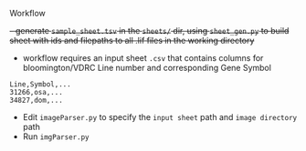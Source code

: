 Workflow


~~- generate `sample_sheet.tsv` in the `sheets/` dir, using `sheet_gen.py` to build sheet with ids and filepaths to all .lif files in the working directory~~
- workflow requires an input sheet `.csv` that contains columns for bloomington/VDRC Line number and corresponding Gene Symbol
```
Line,Symbol,...
31266,osa,...
34827,dom,...
```
- Edit `imageParser.py` to specify the `input sheet` path and `image directory` path
- Run `imgParser.py` 
